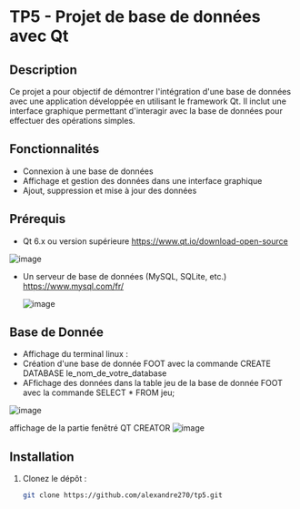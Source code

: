 # TP5 - Projet de base de données avec Qt

## Description
Ce projet a pour objectif de démontrer l'intégration d'une base de données avec une application développée en utilisant le framework Qt. Il inclut une interface graphique permettant d'interagir avec la base de données pour effectuer des opérations simples.

## Fonctionnalités
- Connexion à une base de données
- Affichage et gestion des données dans une interface graphique
- Ajout, suppression et mise à jour des données

## Prérequis
- Qt 6.x ou version supérieure
  https://www.qt.io/download-open-source
 

![image](https://github.com/user-attachments/assets/a6241ff5-c96c-4997-b291-31d61342d69b)

  
- Un serveur de base de données (MySQL, SQLite, etc.)
  https://www.mysql.com/fr/

  ![image](https://github.com/user-attachments/assets/14649a17-50e8-423f-926d-0290315d47b6)

## Base de Donnée 
- Affichage du terminal linux :
- Création d'une base de donnée FOOT avec la commande CREATE DATABASE le_nom_de_votre_database
- AFfichage des données dans la table jeu de la base de donnée FOOT avec la commande SELECT * FROM jeu;

![image](https://github.com/user-attachments/assets/96f9ef00-40ac-47bb-bf07-48f83ac32a57)


affichage de la partie fenêtré QT CREATOR 
![image](https://github.com/user-attachments/assets/3a9a84a1-7572-47b6-b0aa-2b7dde30f0c6)

## Installation
1. Clonez le dépôt :
   ```bash
   git clone https://github.com/alexandre270/tp5.git
